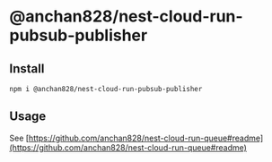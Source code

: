 # @anchan828/nest-cloud-run-pubsub-publisher

## Install

```shell
npm i @anchan828/nest-cloud-run-pubsub-publisher
```

## Usage

See [https://github.com/anchan828/nest-cloud-run-queue#readme](https://github.com/anchan828/nest-cloud-run-queue#readme)
